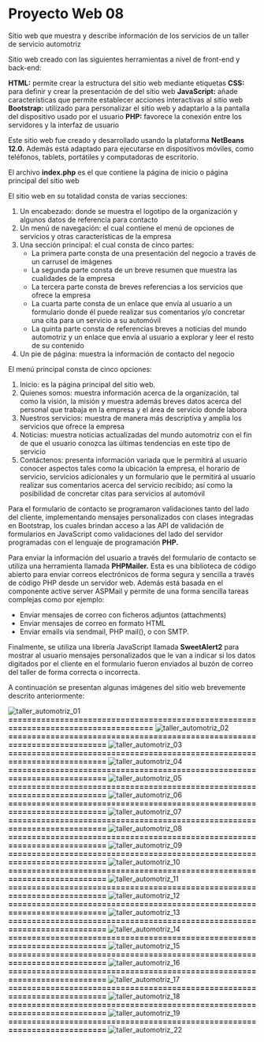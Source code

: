 # Proyecto Web 08
Sitio web que muestra y describe información de los servicios de un taller de servicio automotriz

Sitio web creado con las siguientes herramientas a nivel de front-end y back-end:

**HTML:**	permite crear la estructura del sitio web mediante etiquetas
**CSS:**	para definir y crear la presentación de del sitio web
**JavaScript:**	añade características que permite establecer acciones interactivas al sitio web
**Bootstrap:** utilizado para personalizar el sitio web y adaptarlo a la pantalla del dispositivo usado por el usuario
**PHP:** favorece la conexión entre los servidores y la interfaz de usuario

Este sitio web fue creado y desarrollado usando la plataforma **NetBeans 12.0.** Además está adaptado para ejecutarse en dispositivos móviles, como teléfonos, tablets, portátiles y computadoras de escritorio.

El archivo **index.php** es el que contiene la página de inicio o página principal del sitio web

El sitio web en su totalidad consta de varias secciones: 
1.	Un encabezado: donde se muestra el logotipo de la organización y algunos datos de referencia para contacto
2.	Un menú de navegación: el cual contiene el menú de opciones de servicios y otras características de la empresa
3.	Una sección principal: el cual consta de cinco partes:
    - La primera parte consta de una presentación del negocio a través de un carrusel de imágenes
    - La segunda parte consta de un breve resumen que muestra las cualidades de la empresa
    - La tercera parte consta de breves referencias a los servicios que ofrece la empresa
    - La cuarta parte consta de un enlace que envía al usuario a un formulario donde él puede realizar sus comentarios y/o concretar una cita para un servicio a su automóvil
    - La quinta parte consta de referencias breves a noticias del mundo automotriz y un enlace que envía al usuario a explorar y leer el resto de su contenido
4.	Un pie de página: muestra la información de contacto del negocio

El menú principal consta de cinco opciones:

1.	Inicio: es la página principal del sitio web.
2.	Quienes somos: muestra información acerca de la organización, tal como la visión, la misión y muestra además breves datos acerca del personal que trabaja en la empresa y el área de servicio donde labora
3.	Nuestros servicios: muestra de manera más descriptiva y amplia los servicios que ofrece la empresa
4.	Noticias: muestra noticias actualizadas del mundo automotriz con el fin de que el usuario conozca las últimas tendencias en este tipo de servicio
5.	Contáctenos: presenta información variada que le permitirá al usuario conocer aspectos tales como la ubicación la empresa, el horario de servicio, servicios adicionales y un formulario que le permitirá al usuario realizar sus comentarios acerca del servicio recibido; así como la posibilidad de concretar citas para servicios al automóvil

Para el formulario de contacto se programaron validaciones tanto del lado del cliente, implementando mensajes personalizados con clases integradas en Bootstrap, los cuales brindan acceso a las API de validación de formularios en JavaScript como validaciones del lado del servidor programadas con el lenguaje de programación **PHP.**

Para enviar la información del usuario a través del formulario de contacto se utiliza una herramienta  llamada **PHPMailer.** Esta es una biblioteca de código abierto para enviar correos electrónicos de forma segura y sencilla a través de código PHP desde un servidor web. Además está basada en el componente active server ASPMail y permite de una forma sencilla tareas complejas como por ejemplo:
- Enviar mensajes de correo con ficheros adjuntos (attachments) 
- Enviar mensajes de correo en formato HTML 
- Enviar emails vía sendmail, PHP mail(), o con SMTP.

Finalmente, se utiliza una librería JavaScript llamada **SweetAlert2** para mostrar al usuario mensajes personalizados que le van a indicar si los datos digitados por el cliente en el formulario fueron enviados al buzón de correo del taller de forma  correcta o incorrecta.

A continuación se presentan algunas imágenes del sitio web brevemente descrito anteriormente:

![taller_automotriz_01](https://github.com/misproyectosweb/proyecto-web-08/assets/98922137/4af0fc45-0e87-4938-aa0e-8ffe0c56cd08)
**====================================================================================**
![taller_automotriz_02](https://github.com/misproyectosweb/proyecto-web-08/assets/98922137/2871c4c6-809a-44b3-95e1-7a597d310c5f)
**==========================================================================**
![taller_automotriz_03](https://github.com/misproyectosweb/proyecto-web-08/assets/98922137/8ad95828-9db4-4170-af21-4ff19b9cc2fb)
**==========================================================================**
![taller_automotriz_04](https://github.com/misproyectosweb/proyecto-web-08/assets/98922137/e2c25ac0-9ff2-48b7-ba58-b62a97019091)
**==========================================================================**
![taller_automotriz_05](https://github.com/misproyectosweb/proyecto-web-08/assets/98922137/8602be6e-d7fe-453b-91ae-6b5f67089b18)
**==========================================================================**
![taller_automotriz_06](https://github.com/misproyectosweb/proyecto-web-08/assets/98922137/958246b0-c6aa-484b-8587-a8ce48021d1b)
**==========================================================================**
![taller_automotriz_07](https://github.com/misproyectosweb/proyecto-web-08/assets/98922137/9330dd2c-e35e-486a-8d2d-94c212408f42)
**==========================================================================**
![taller_automotriz_08](https://github.com/misproyectosweb/proyecto-web-08/assets/98922137/092493db-a900-4825-ba66-84f6e5425b2a)
**==========================================================================**
![taller_automotriz_09](https://github.com/misproyectosweb/proyecto-web-08/assets/98922137/4a748f23-c623-451f-81bc-38adca91d899)
**==========================================================================**
![taller_automotriz_10](https://github.com/misproyectosweb/proyecto-web-08/assets/98922137/16f67161-6830-45d0-9f0b-ccb5a5b29c50)
**==========================================================================**
![taller_automotriz_11](https://github.com/misproyectosweb/proyecto-web-08/assets/98922137/140b1ab2-4bf6-4d04-8e4a-c46e61e64b7a)
**==========================================================================**
![taller_automotriz_12](https://github.com/misproyectosweb/proyecto-web-08/assets/98922137/ea2694b6-ac2d-4435-b8e0-ecf0d13ada6f)
**==========================================================================**
![taller_automotriz_13](https://github.com/misproyectosweb/proyecto-web-08/assets/98922137/4d618e7e-f28b-4c8c-b6fe-4520b873ce24)
**==========================================================================**
![taller_automotriz_14](https://github.com/misproyectosweb/proyecto-web-08/assets/98922137/a1349651-1dee-421a-a5c9-e0c68dbd96af)
**==========================================================================**
![taller_automotriz_15](https://github.com/misproyectosweb/proyecto-web-08/assets/98922137/2f31c22d-4daf-483d-86e9-1f537e53588f)
**==========================================================================**
![taller_automotriz_16](https://github.com/misproyectosweb/proyecto-web-08/assets/98922137/897ba24c-e27c-4ed0-b935-65b739c2003b)
**==========================================================================**
![taller_automotriz_17](https://github.com/misproyectosweb/proyecto-web-08/assets/98922137/b67b46fb-4686-4661-a0d4-b1dc860043a1)
**==========================================================================**
![taller_automotriz_18](https://github.com/misproyectosweb/proyecto-web-08/assets/98922137/dcf50b00-009a-4b94-92ae-a2d773d063ab)
**==========================================================================**
![taller_automotriz_19](https://github.com/misproyectosweb/proyecto-web-08/assets/98922137/681e74fc-215c-471b-88b8-925bfd158846)
**==========================================================================**
![taller_automotriz_22](https://github.com/misproyectosweb/proyecto-web-08/assets/98922137/4ba9352a-792a-4b46-878e-0f441e87d051)

